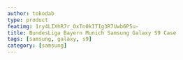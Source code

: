 ```yaml
---
author: tokodab
type: product
featimg: 1ry4LIXhR7r_OxTn0kITIg3R7Uwb6P5u-
title: BundesLiga Bayern Munich Samsung Galaxy S9 Case
tags: [samsung, galaxy, s9]
category: [samsung]
---
```

